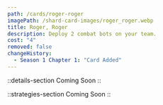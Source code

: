 ```yaml
---
path: /cards/roger-roger
imagePath: /shard-card-images/roger_roger.webp
title: Roger, Roger
description: Deploy 2 combat bots on your team.
cost: "4"
removed: false
changeHistory:
  - Season 1 Chapter 1: "Card Added"
---
```


::details-section
Coming Soon
::

::strategies-section
Coming Soon
::
